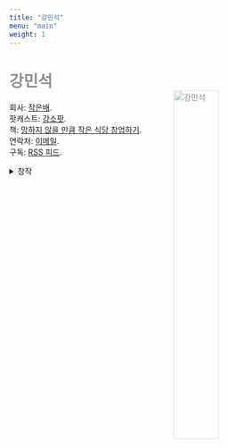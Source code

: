 ```yaml
---
title: "강민석"
menu: "main"
weight: 1
---
```


<style>
img{
opacity:0.5;
float: right;
width: 40%;
margin: 0 0.5em;
margin-top: -20px;
}

@media (max-width: 768px) {
  img {
    float: none;
    width: 65%;
    margin: 0;
  }
}

img:hover{
opacity:1;
transition: 1s ease;
}

h1 {
    color: #919191;
    transition: 1s ease;
}
</style>

# 강민석

![강민석](https://bear-images.sfo2.cdn.digitaloceanspaces.com/jagunbae/kakaotalk_photo_2024-10-22-17-40-36-003.webp "강민석 프로필 사진")

회사: [작은배](https://jagunbae.com/).  
팟캐스트: [강소팟](https://podcast.jagunbae.com).  
책: [망하지 않을 만큼 작은 식당 창업하기](https://jagunbae.com/too-small-to-fail/).  
연락처: [이메일](https://letterbird.co/kang).  
구독: [RSS 피드](https://kangminsuk.com/ko/blog/index.xml).

<details>
  <summary>창작</summary>
  <ul>
    <li><a href="https://texts.bearblog.dev">라인 아이디 추가 안 한다고</a></li>
    <li><a href="https://kangminsuk.com/ko/zine/">진 Zine</a></li>
    <li><a href="https://us.jagunbae.com">강단과 소신 사진 일기</a></li>
    <li><a href="https://kangminsuk.com/ko/interview/">(조금은 진지한) 부모님 인터뷰</a></li>
    <li><a href="https://kangminsuk.com/ko/conversation/">(조금은 진지한) 질문 생성기</a></li>
    <li><a href="https://kangminsuk.com/mal/">말머리씨</a></li>
    <li><a href="https://blogs.jagunbae.com">글 쓰는 블로그를 소개합니다</a></li>
    <li><a href="https://blogmansae.com">블로그 만세!</a></li>
    <li><a href="https://links.kangminsuk.com/bookmarks/shared">북마크 모음</a></li>
    <li><a href="https://reviews.cheesylazy.com/">샌드위치샵 치지레이지</a></li>
    <li><a href="https://questions.jagunbae.com">질문 있는 사람들</a></li>
    </ul>
</details>
